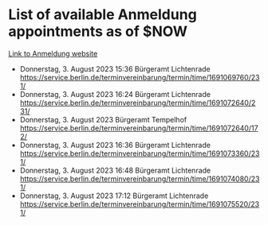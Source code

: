 # List of available Anmeldung appointments as of $NOW
[Link to Anmeldung website](https://service.berlin.de/terminvereinbarung/termin/tag.php?termin=1&anliegen[]=120686&dienstleisterlist=122210,122217,327316,122219,327312,122227,327314,122231,327346,122243,327348,122254,122252,329742,122260,329745,122262,329748,122271,327278,122273,327274,122277,327276,330436,122280,327294,122282,327290,122284,327292,122291,327270,122285,327266,122286,327264,122296,327268,150230,329760,122297,327286,122294,327284,122312,329763,122314,329775,122304,327330,122311,327334,122309,327332,317869,122281,327352,122279,329772,122283,122276,327324,122274,327326,122267,329766,122246,327318,122251,327320,122257,327322,122208,327298,122226,327300&herkunft=http%3A%2F%2Fservice.berlin.de%2Fdienstleistung%2F120686%2F)
- Donnerstag, 3. August 2023 15:36 Bürgeramt Lichtenrade https://service.berlin.de/terminvereinbarung/termin/time/1691069760/231/
- Donnerstag, 3. August 2023 16:24 Bürgeramt Lichtenrade https://service.berlin.de/terminvereinbarung/termin/time/1691072640/231/
- Donnerstag, 3. August 2023  Bürgeramt Tempelhof https://service.berlin.de/terminvereinbarung/termin/time/1691072640/172/
- Donnerstag, 3. August 2023 16:36 Bürgeramt Lichtenrade https://service.berlin.de/terminvereinbarung/termin/time/1691073360/231/
- Donnerstag, 3. August 2023 16:48 Bürgeramt Lichtenrade https://service.berlin.de/terminvereinbarung/termin/time/1691074080/231/
- Donnerstag, 3. August 2023 17:12 Bürgeramt Lichtenrade https://service.berlin.de/terminvereinbarung/termin/time/1691075520/231/
